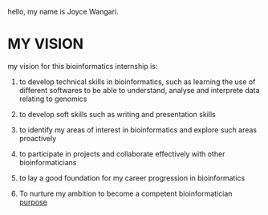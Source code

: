 hello, my name is Joyce Wangari. 


# MY VISION

my vision for this bioinformatics internship is:

1. to develop technical skills in bioinformatics, such as learning the use of different softwares to be able to understand, analyse and interprete data relating to genomics

2. to develop soft skills such as writing and presentation skills

3. to identify my areas of interest in bioinformatics and explore such areas proactively

4. to participate in projects and collaborate effectively with other bioinformaticians

6. to lay a good foundation for my career progression in bioinformatics

7. To nurture my ambition to become a competent bioinformatician
[purpose](https://github.com/WANGARIJOYCE/joyce_Bioinformatics-internship/blob/main/PURPOSE%20ROADMAP.md)
